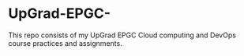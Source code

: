 # UpGrad-EPGC-
This repo consists of my UpGrad EPGC Cloud computing and DevOps course practices and assignments.
